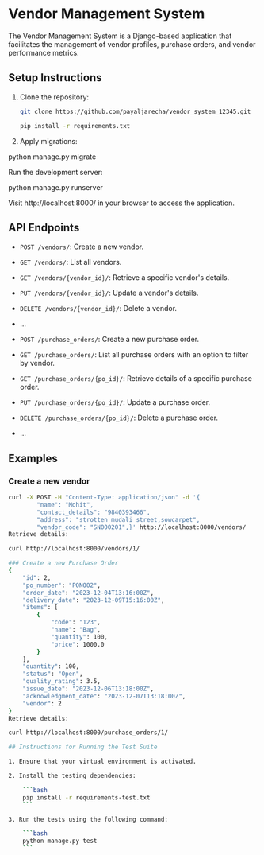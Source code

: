 # Vendor Management System

The Vendor Management System is a Django-based application that facilitates the management of vendor profiles, purchase orders, and vendor performance metrics.

## Setup Instructions

1. Clone the repository:

   ```bash
   git clone https://github.com/payaljarecha/vendor_system_12345.git

   pip install -r requirements.txt
2. Apply migrations:

python manage.py migrate

Run the development server:

python manage.py runserver

Visit http://localhost:8000/ in your browser to access the application.

## API Endpoints

- `POST /vendors/`: Create a new vendor.
- `GET /vendors/`: List all vendors.
- `GET /vendors/{vendor_id}/`: Retrieve a specific vendor's details.
- `PUT /vendors/{vendor_id}/`: Update a vendor's details.
- `DELETE /vendors/{vendor_id}/`: Delete a vendor.
- ...

- `POST /purchase_orders/`: Create a new purchase order.
- `GET /purchase_orders/`: List all purchase orders with an option to filter by vendor.
- `GET /purchase_orders/{po_id}/`: Retrieve details of a specific purchase order.
- `PUT /purchase_orders/{po_id}/`: Update a purchase order.
- `DELETE /purchase_orders/{po_id}/`: Delete a purchase order.
- ...

## Examples

### Create a new vendor

```bash
curl -X POST -H "Content-Type: application/json" -d '{
        "name": "Mohit",
        "contact_details": "9840393466",
        "address": "strotten mudali street,sowcarpet",
        "vendor_code": "SN000201",}' http://localhost:8000/vendors/
Retrieve details:

curl http://localhost:8000/vendors/1/

### Create a new Purchase Order
{
    "id": 2,
    "po_number": "PON002",
    "order_date": "2023-12-04T13:16:00Z",
    "delivery_date": "2023-12-09T15:16:00Z",
    "items": [
        {
            "code": "123",
            "name": "Bag",
            "quantity": 100,
            "price": 1000.0
        }
    ],
    "quantity": 100,
    "status": "Open",
    "quality_rating": 3.5,
    "issue_date": "2023-12-06T13:18:00Z",
    "acknowledgment_date": "2023-12-07T13:18:00Z",
    "vendor": 2
}
Retrieve details:

curl http://localhost:8000/purchase_orders/1/

## Instructions for Running the Test Suite

1. Ensure that your virtual environment is activated.

2. Install the testing dependencies:

    ```bash
    pip install -r requirements-test.txt
    ```

3. Run the tests using the following command:

    ```bash
    python manage.py test
    ```